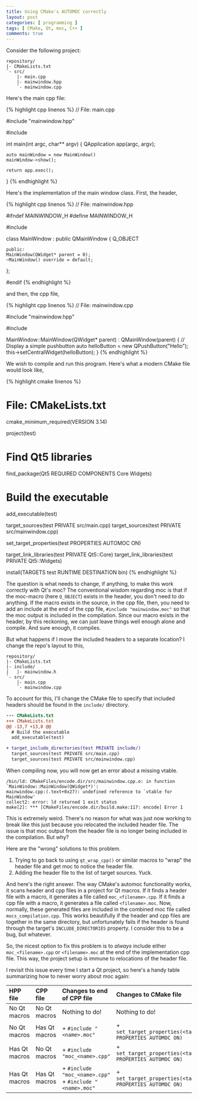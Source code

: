 ```yaml
---
title: Using CMake's AUTOMOC correctly
layout: post
categories: [ programming ]
tags: [ CMake, Qt, moc, C++ ]
comments: true
---
```


Consider the following project:

```
repository/
|- CMakeLists.txt
`- src/
    |- main.cpp
    |- mainwindow.hpp
    `- mainwindow.cpp
```

Here's the main cpp file:

{% highlight cpp linenos %}
// File: main.cpp

#include "mainwindow.hpp"

#include <QApplication>

int main(int argc, char** argv)
{
    QApplication app(argc, argv);

    auto mainWindow = new MainWindow()
    mainWindow->show();

    return app.exec();
}
{% endhighlight %}

Here's the implementation of the main window class.
First, the header,

{% highlight cpp linenos %}
// File: mainwindow.hpp

#ifndef MAINWINDOW_H
#define MAINWINDOW_H

#include <QMainWindow>

class MainWindow : public QMainWindow
{
    Q_OBJECT

    public:
    MainWindow(QWidget* parent = 0);
    ~MainWindow() override = default;
};

#endif
{% endhighlight %}

and then, the cpp file,

{% highlight cpp linenos %}
// File: mainwindow.cpp

#include "mainwindow.hpp"

#include <QPushButton>

MainWindow::MainWindow(QWidget* parent) : QMainWindow(parent)
{
    // Display a simple pushbutton
    auto helloButton = new QPushButton("Hello");
    this->setCentralWidget(helloButton);
}
{% endhighlight %}

We wish to compile and run this program.
Here's what a modern CMake file would look like,

{% highlight cmake linenos %}
# File: CMakeLists.txt

cmake_minimum_required(VERSION 3.14)

project(test)

# Find Qt5 libraries
find_package(Qt5 REQUIRED COMPONENTS Core Widgets)

# Build the executable
add_executable(test)

target_sources(test PRIVATE src/main.cpp)
target_sources(test PRIVATE src/mainwindow.cpp)

set_target_properties(test PROPERTIES AUTOMOC ON)

target_link_libraries(test PRIVATE Qt5::Core)
target_link_libraries(test PRIVATE Qt5::Widgets)

install(TARGETS test RUNTIME DESTINATION bin)
{% endhighlight %}

The question is what needs to change, if anything, to make this work correctly with Qt's moc?
The conventional wisdom regarding moc is that if the moc-macro (here `Q_OBJECT`) exists in the header, you don't need to do anything. If the macro exists in the source, in the cpp file, then, you need to add an include at the end of the cpp file, `#include "mainwindow.moc"` so that the moc output is included in the compilation.
Since our macro exists in the header, by this reckoning, we can just leave things well enough alone and compile.
And sure enough, it compiles.

But what happens if I move the included headers to a separate location?
I change the repo's layout to this,

```
repository/
|- CMakeLists.txt
|- include/
|   |- mainwindow.h
`- src/
    |- main.cpp
    `- mainwindow.cpp
```
To account for this, I'll change the CMake file to specify that included headers should be found in the `include/` directory.

```diff
--- CMakeLists.txt
+++ CMakeLists.txt
@@ -13,7 +13,8 @@
  # Build the executable
  add_executable(test)

+ target_include_directories(test PRIVATE include/)
  target_sources(test PRIVATE src/main.cpp)
  target_sources(test PRIVATE src/mainwindow.cpp)

```

When compiling now, you will now get an error about a missing vtable.

```
/bin/ld: CMakeFiles/encode.dir/src/mainwindow.cpp.o: in function `MainWindow::MainWindow(QWidget*)':
mainwindow.cpp:(.text+0x27): undefined reference to `vtable for MainWindow'
collect2: error: ld returned 1 exit status
make[2]: *** [CMakeFiles/encode.dir/build.make:117: encode] Error 1
```

This is extremely weird.
There's no reason for what was just now working to break like this just because you relocated the included header file.
The issue is that moc output from the header file is no longer being included in the compilation.
But why?

Here are the "wrong" solutions to this problem.

1. Trying to go back to using `qt_wrap_cpp()` or similar macros to "wrap" the header file and get moc to notice the header file.
2. Adding the header file to the list of target sources. Yuck.

And here's the right answer.
The way CMake's automoc functionality works, it scans header and cpp files in a project for Qt macros.
If it finds a header file with a macro, it generates a file called `moc_<filename>.cpp`.
If it finds a cpp file with a macro, it generates a file called `<filename>.moc`.
Now, normally, these generated files are included in the combined moc file called `mocs_compilation.cpp`.
This works beautifully if the header and cpp files are together in the same directory, but unfortunately fails if the header is found through the target's `INCLUDE_DIRECTORIES` property.
I consider this to be a bug, but whatever.

So, the nicest option to fix this problem is to *always* include either `moc_<filename>.cpp` or `<filename>.moc` at the end of the implementation cpp file.
This way, the project setup is immune to relocations of the header file.

I revisit this issue every time I start a Qt project, so here's a handy table summarizing how to never worry about moc again:

| HPP file | CPP file | Changes to end of CPP file | Changes to CMake file |
| :--- | :--- | :--- | :--- |
| No Qt macros | No Qt macros | Nothing to do! | Nothing to do! |
| No Qt macros | Has Qt macros | + `#include "<name>.moc"` | + `set_target_properties(<target> PROPERTIES AUTOMOC ON)` |
| Has Qt macros | No Qt macros | + `#include "moc_<name>.cpp"` | + `set_target_properties(<target> PROPERTIES AUTOMOC ON)` |
| Has Qt macros | Has Qt macros | + `#include "moc_<name>.cpp"`<br>+ `#include "<name>.moc"` | + `set_target_properties(<target> PROPERTIES AUTOMOC ON)` |



